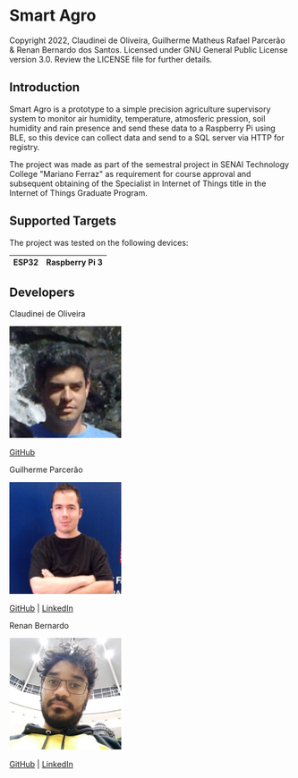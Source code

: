 # Smart Agro

Copyright 2022, Claudinei de Oliveira, Guilherme Matheus Rafael Parcerão & Renan Bernardo dos Santos. Licensed under GNU General Public License version 3.0. Review the LICENSE file for further details.

## Introduction

Smart Agro is a prototype to a simple precision agriculture supervisory system to monitor air humidity, temperature, atmosferic pression, soil humidity and rain presence and send these data to a Raspberry Pi using BLE, so this device can collect data and send to a SQL server via HTTP for registry.

The project was made as part of the semestral project in SENAI Technology College "Mariano Ferraz" as requirement for course approval and subsequent obtaining of the Specialist in Internet of Things title in the Internet of Things Graduate Program.

## Supported Targets

The project was tested on the following devices:

| ESP32 | Raspberry Pi 3 |
| ----- | -------------- |

## Developers

Claudinei de Oliveira

![Claudinei de Oliveira](readme_img/claudinei.jpg "Claudinei de Oliveira")

[GitHub](https://github.com/cldnei)

Guilherme Parcerão

![Guilherme Parcerão](readme_img/guilherme.jpg "Guilherme Parcerão")

[GitHub](https://github.com/gmrparcerao) | [LinkedIn](https://www.linkedin.com/in/guilherme-parcerao/)

Renan Bernardo

![Renan Bernardo](readme_img/renan.jpg "Renan Bernardo")

[GitHub](https://github.com/b3rnardo) | [LinkedIn](https://www.linkedin.com/in/b3rnardo/)
